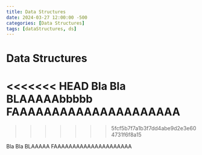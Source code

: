 ```yaml
---
title: Data Structures
date: 2024-03-27 12:00:00 -500
categories: [Data Structures]
tags: [dataStructures, ds]
---
```


# Data Structures

<<<<<<< HEAD
Bla Bla BLAAAAAbbbbb
FAAAAAAAAAAAAAAAAAAAAA
=======
>>>>>>> 5fcf5b7f7a1b3f7dd4abe9d2e3e604731f6f8a15

Bla Bla BLAAAAA
FAAAAAAAAAAAAAAAAAAAAA